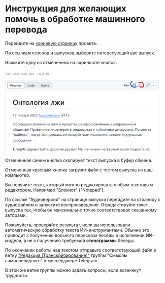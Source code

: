 # Инструкция для желающих помочь в обработке машинного перевода

Перейдите на [корневую страницу](https://github.com/vb64/meanings.self.evident/blob/main/content/README.md) проекта.

По ссылкам сезонов и выпусков выберите интересующий вас выпуск.

Нажмите одну из отмеченных на скриншоте кнопок.

![Копирование и загрузка](md_download_1.png)

Отмеченная синим кнопка скопирует текст выпуска в буфер обмена.

Отмеченная красным кнопка загрузит файл с тестом выпуска на ваш компьютер.

Вы получите текст, который можно редактировать любым текстовым редактором.
Например "Блокнот" ("Notepad").

По ссылке "Аудиоверсия" на странице выпуска перейдите на страницу с аудиофайлом и запустите воспроизведение.
Отредактируйте текст выпуска так, чтобы он максимально точно соответствовал сказанному авторами.

Пожалуйста, проверяйте результат, исли вы использовали автоматическую обработку текста ИИ-инструментами.
Обычно это приводит к получению вольного пересказа беседы в исполнении ИИ-модели, а не к получению требуемой **стенограммы** беседы.

По окончании работы над текстом отправьте соответствующий файл в ветку ["Редакция (Транскрибирование)"](https://t.me/c/1923776800/371293)
группы "Смыслы самоочевидного" в мессенджере Telegram.

В этой же ветке группы можно задать вопросы, если возникнут трудности.

